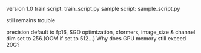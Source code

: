 version 1.0
train script: train_script.py
sample script: sample_script.py

still remains trouble

precision default to fp16, SGD optimization, xformers, 
image_size & channel dim set to 256.(OOM if set to 512...)
Why does GPU memory still exceed 20G?
